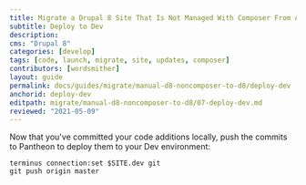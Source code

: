 ```yaml
---
title: Migrate a Drupal 8 Site That Is Not Managed With Composer From Another Platform
subtitle: Deploy to Dev
description: 
cms: "Drupal 8"
categories: [develop]
tags: [code, launch, migrate, site, updates, composer]
contributors: [wordsmither]
layout: guide
permalink: docs/guides/migrate/manual-d8-noncomposer-to-d8/deploy-dev
anchorid: deploy-dev
editpath: migrate/manual-d8-noncomposer-to-d8/07-deploy-dev.md
reviewed: "2021-05-09"
---
```


Now that you've committed your code additions locally, push the commits to Pantheon to deploy them to your Dev environment:

```bash{promptUser: user}
terminus connection:set $SITE.dev git
git push origin master
```
